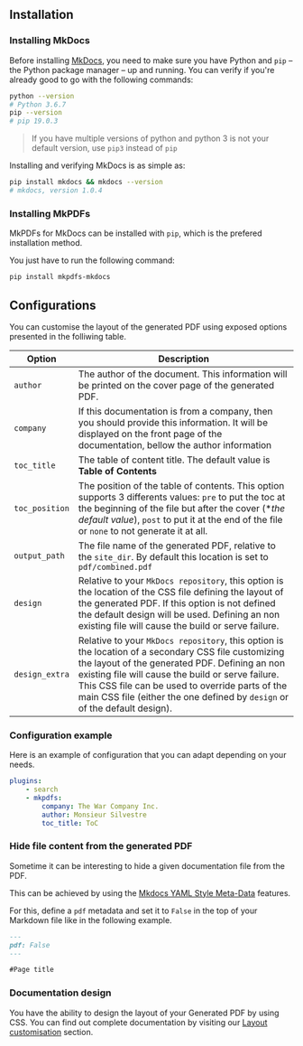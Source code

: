 ## Installation

### Installing MkDocs

Before installing [MkDocs][1], you need to make sure you have Python and `pip`
– the Python package manager – up and running. You can verify if you're already
good to go with the following commands:

[1]: https://www.mkdocs.org

``` sh
python --version
# Python 3.6.7
pip --version
# pip 19.0.3
```

> If you have multiple versions of python and python 3 is not your default version, use `pip3` instead of `pip`

Installing and verifying MkDocs is as simple as:

``` sh
pip install mkdocs && mkdocs --version
# mkdocs, version 1.0.4
```

### Installing MkPDFs

MkPDFs for MkDocs can be installed with `pip`, which is the prefered installation method.

You just have to run the following command:

``` sh
pip install mkpdfs-mkdocs
```

## Configurations

You can customise the layout of the generated PDF using exposed options presented in the folliwing table.

| Option | Description |
| --- | --- |
| `author` | The author of the document. This information will be printed on the cover page of the generated PDF. |
| `company` | If this documentation is from a company, then you should provide this information. It will be displayed on the front page of the documentation, bellow the author information|
| `toc_title` | The table of content title. The default value is **Table of Contents** |
| `toc_position` | The position of the table of contents. This option supports 3 differents values: `pre` to put the toc at the beginning of the file but after the cover (**the default value*), `post` to put it at the end of the file or `none` to not generate it at all. |
| `output_path` | The file name of the generated PDF, relative to the `site_dir`. By default this location is set to `pdf/combined.pdf`|
| `design` |  Relative to your `MkDocs repository`, this option is the location of the CSS file defining the layout of the generated PDF. If this option is not defined the default design will be used. Defining an non existing file will cause the build or serve failure. |
| `design_extra` |  Relative to your `MkDocs repository`, this option is the location of a secondary CSS file customizing the layout of the generated PDF. Defining an non existing file will cause the build or serve failure. This CSS file can be used to override parts of the main CSS file (either the one defined by `design` or of the default design). |

### Configuration example
Here is an example of configuration that you can adapt depending on your needs.

``` yaml
plugins:
    - search
    - mkpdfs:
        company: The War Company Inc.
        author: Monsieur Silvestre
        toc_title: ToC
```

### Hide file content from the generated PDF
Sometime it can be interesting to hide a given documentation file from the PDF.

This can be achieved by using the [Mkdocs YAML Style Meta-Data](https://www.mkdocs.org/user-guide/writing-your-docs/#yaml-style-meta-data) features.

For this, define a `pdf` metadata and set  it to `False` in the top of your Markdown file like in the following example.

``` markdown
---
pdf: False
---

#Page title

```

### Documentation design
You have the ability to design the layout of your Generated PDF by using CSS. You can find out complete documentation by visiting our [Layout customisation](layout-design.md) section.
